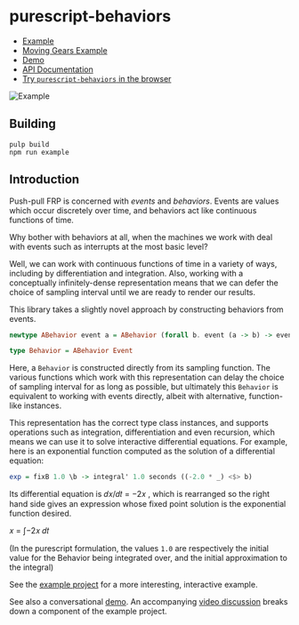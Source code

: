 # purescript-behaviors

- [Example](test/Main.purs)
- [Moving Gears Example](https://github.com/knaman2609/purescript-behaviors-example)
- [Demo](https://github.com/paf31/purescript-behaviors-demo)
- [API Documentation](generated-docs/FRP)
- [Try `purescript-behaviors` in the browser](http://try.purescript.org/?backend=behaviors)

![Example](screenshots/1.gif)

## Building

```
pulp build
npm run example
```

## Introduction

Push-pull FRP is concerned with _events_ and _behaviors_. Events are
values which occur discretely over time, and behaviors act like continuous
functions of time.

Why bother with behaviors at all, when the machines we work with deal with events
such as interrupts at the most basic level?

Well, we can work with continuous functions of time in a variety of ways, including by
differentiation and integration. Also, working with a conceptually infinitely-dense
representation means that we can defer the choice of sampling interval until we are
ready to render our results.

This library takes a slightly novel approach by constructing behaviors from events.

```purescript
newtype ABehavior event a = ABehavior (forall b. event (a -> b) -> event b)

type Behavior = ABehavior Event
```

Here, a `Behavior` is constructed directly from its sampling function.
The various functions which work with this representation can delay the choice of
sampling interval for as long as possible, but ultimately this `Behavior` is
equivalent to working with events directly, albeit with alternative, function-like
instances.

This representation has the correct type class instances, and supports operations such
as integration, differentiation and even recursion, which means we can use it to solve
interactive differential equations. For example, here is an exponential function
computed as the solution of a differential equation:

```purescript
exp = fixB 1.0 \b -> integral' 1.0 seconds ((-2.0 * _) <$> b)
```
Its differential equation is  𝑑𝑥/𝑑𝑡 = −2𝑥 
,  which is rearranged so the right hand side gives an expression whose fixed point solution is the exponential function desired.

𝑥 = ∫−2𝑥 𝑑𝑡

(In the purescript formulation, the values `1.0` are respectively the initial value for the Behavior being integrated over, and the initial approximation to the integral)


See the [example project](test/Main.purs) for a more interesting, interactive example.

See also a conversational [demo](https://github.com/paf31/purescript-behaviors-demo). An accompanying [video discussion](https://www.youtube.com/watch?v=N4tSQsKZDQ8) breaks down a component of the example project.

